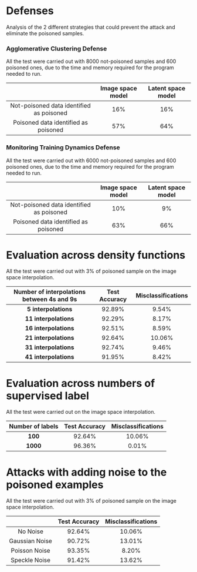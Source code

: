 # Defenses

Analysis of the 2 different strategies that could prevent the attack and eliminate the poisoned samples.

### Agglomerative Clustering Defense
All the test were carried out with 8000 not-poisoned samples and 600 poisoned ones, due to the time and memory required for the program needed to run.

|          | Image space model | Latent space model |
|:--------------:|:-------------:|:-------------:|
| Not-poisoned data identified as poisoned   |          16% |          16% |
| Poisoned data identified as poisoned |          57% |          64% |

### Monitoring Training Dynamics Defense
All the test were carried out with 6000 not-poisoned samples and 600 poisoned ones, due to the time and memory required for the program needed to run.

|          | Image space model | Latent space model |
|:--------------:|:-------------:|:-------------:|
| Not-poisoned data identified as poisoned   |          10% |          9% |
| Poisoned data identified as poisoned |          63% |          66% |

# Evaluation across density functions
All the test were carried out with 3% of poisoned sample on the image space interpolation.

| Number of interpolations between 4s and 9s | Test Accuracy | Misclassifications |
|:---------:|:-------------:|:---------:|
| **5 interpolations** 	| 92.89% | 9.54% |
| **11 interpolations**	| 92.29% | 8.17% |
| **16 interpolations**	| 92.51% | 8.59% |
| **21 interpolations**	| 92.64% | 10.06% |
| **31 interpolations**	| 92.74% | 9.46% |
| **41 interpolations**	| 91.95% | 8.42% |


# Evaluation across numbers of supervised label
All the test were carried out on the image space interpolation.

| Number of labels | Test Accuracy | Misclassifications |
|:---------:|:-------------:|:---------:|
| **100** 	| 92.64% | 10.06% |
| **1000**	| 96.36% | 0.01% |

# Attacks with adding noise to the poisoned examples
All the test were carried out with 3% of poisoned sample on the image space interpolation.

|          | Test Accuracy | Misclassifications |
|:--------------:|:-------------:|:-------------:|
| No Noise   |          92.64% |          10.06% |
| Gaussian Noise   |          90.72% |          13.01% |
| Poisson Noise |          93.35% |          8.20% |
| Speckle Noise |          91.42% |          13.62% |
